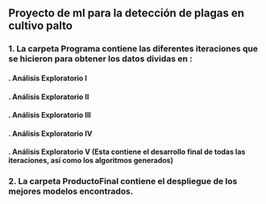 ## Proyecto de ml para la detección de plagas en cultivo palto

### 1. La carpeta Programa contiene las diferentes iteraciones que se hicieron para obtener los datos dividas en :
   #### . Análisis Exploratorio I
   #### . Análisis Exploratorio II
   #### . Análisis Exploratorio III
   #### . Análisis Exploratorio IV
   #### . Análisis Exploratorio V (Esta contiene el desarrollo final de todas las iteraciones, así como los algoritmos generados)
   
### 2. La carpeta ProductoFinal contiene el despliegue de los mejores modelos encontrados.
    
